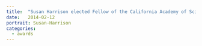 ```yaml
---
title:  "Susan Harrison elected Fellow of the California Academy of Sciences"
date:   2014-02-12
portrait: Susan-Harrison
categories:
  - awards
---
```

